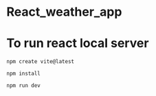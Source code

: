 # React_weather_app

# To run react local server

```npm create vite@latest```

```npm install```

```npm run dev```





